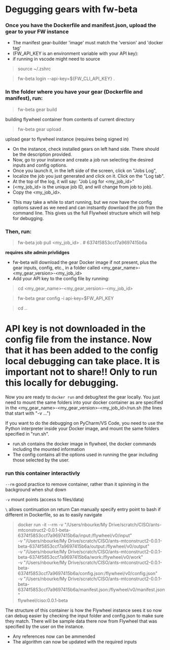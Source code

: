 # Degugging gears with fw-beta

### Once you have the Dockerfile and manifest.json, upload the gear to your FW instance
- The manifest gear-builder 'image' must match the 'version' and 'docker tag'
- (FW_API_KEY is an environment variable with your API key): 
- if running in vscode might need to source    
   
> source ~/.zshrc 
  
> fw-beta login --api-key=${FW_CLI_API_KEY} .   

### In the folder where you have your gear (Dockerfile and manifest), run:
> fw-beta gear build 

building flywheel container from contents of current directory
> fw-beta gear upload .

upload gear to flywheel instance (requires being signed in)

- On the instance, check installed gears on left hand side. There should be the description provided.
- Now, go to your instance and create a job run selecting the desired inputs and config options.
- Once you launch it, in the left side of the screen, click on "Jobs Log", 
- localize the job you just generated and click on it. Click on the "Log tab".
- At the top of the log, it will say: "Job Log for <my_job_id>"
- (<my_job_id> is the unique job ID, and will change from job to job).
- Copy the <my_job_id>.
* This may take a while to start running, but we now have the config options saved as we need and can instsantly downlaod the job from the command line. This gives us the full Flywheel structure which will help for debugging. 

### Then, run:
> fw-beta job pull <my_job_id> . # 6374f5853ccf7a9697415b6a

**requires site admin privlidges** 
- fw-beta will download the gear Docker image if not present, plus the gear inputs, config, etc., in a folder called <my_gear_name>-<my_gear_version>-<my_job_id>
- Add your API key to the config file by running:

> cd <my_gear_name>-<my_gear_version>-<my_job_id>

> fw-beta gear config -i api-key=$FW_API_KEY

> cd ..

# API key is not downloaded in the config file from the instance. Now that it has been added to the config local debugging can take place. It is important not to share!! Only to run this locally for debugging. 

Now you are ready to `docker run` and debug/test the gear locally.
You just need to mount the same folders into your docker container as
are specified in the <my_gear_name>-<my_gear_version>-<my_job_id>/run.sh
(the lines that start with "-v ...")

If you want to do the debugging on PyCharm/VS Code, you need to use the 
Python interpreter inside your Docker image, and mount the same folders
specified in "run.sh".

- run.sh contains the docker image in flywheel, the docker commands including the mounted information
- The config contains all the options used in running the gear including those selected by the user. 

### run this container interactivly 
 `--rm`  good practice to remove container, rather than it spinning in the background when shut down 

 `-v` mount points (access to files/data)

 `\` allows continuation on return
 Can manually specify entry point to bash if different in Dockerfile, so as to easily navigate

> docker run -it --rm -v "/Users/nbourke/My Drive/scratch/CISO/ants-mtconstruct2-0.0.1-beta-6374f5853ccf7a9697415b6a/input:/flywheel/v0/input"\
        -v "/Users/nbourke/My Drive/scratch/CISO/ants-mtconstruct2-0.0.1-beta-6374f5853ccf7a9697415b6a/output:/flywheel/v0/output"\
        -v "/Users/nbourke/My Drive/scratch/CISO/ants-mtconstruct2-0.0.1-beta-6374f5853ccf7a9697415b6a/work:/flywheel/v0/work"\
        -v "/Users/nbourke/My Drive/scratch/CISO/ants-mtconstruct2-0.0.1-beta-6374f5853ccf7a9697415b6a/config.json:/flywheel/v0/config.json"\
        -v "/Users/nbourke/My Drive/scratch/CISO/ants-mtconstruct2-0.0.1-beta-6374f5853ccf7a9697415b6a/manifest.json:/flywheel/v0/manifest.json"\
        flywheel/ciso:0.0.1-beta

The structure of this container is how the Flywheel instance sees it so now can debug easier by checking the input folder and config.json to make sure they match. There will be sample data there now from Flywheel that was specified by the user on the instance. 

- Any references now can be ammended
- The algorithm can now be updated with the required inputs 
